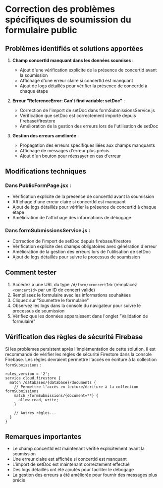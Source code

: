 # Correction des problèmes spécifiques de soumission du formulaire public

## Problèmes identifiés et solutions apportées

1. **Champ concertId manquant dans les données soumises** :
   - Ajout d'une vérification explicite de la présence de concertId avant la soumission
   - Affichage d'une erreur claire si concertId est manquant
   - Ajout de logs détaillés pour vérifier la présence de concertId à chaque étape

2. **Erreur "ReferenceError: Can't find variable: setDoc"** :
   - Correction de l'import de setDoc dans formSubmissionsService.js
   - Vérification que setDoc est correctement importé depuis firebase/firestore
   - Amélioration de la gestion des erreurs lors de l'utilisation de setDoc

3. **Gestion des erreurs améliorée** :
   - Propagation des erreurs spécifiques liées aux champs manquants
   - Affichage de messages d'erreur plus précis
   - Ajout d'un bouton pour réessayer en cas d'erreur

## Modifications techniques

### Dans PublicFormPage.jsx :
- Vérification explicite de la présence de concertId avant la soumission
- Affichage d'une erreur claire si concertId est manquant
- Ajout de logs détaillés pour vérifier la présence de concertId à chaque étape
- Amélioration de l'affichage des informations de débogage

### Dans formSubmissionsService.js :
- Correction de l'import de setDoc depuis firebase/firestore
- Vérification explicite des champs obligatoires avec génération d'erreur
- Amélioration de la gestion des erreurs lors de l'utilisation de setDoc
- Ajout de logs détaillés pour suivre le processus de soumission

## Comment tester

1. Accédez à une URL du type `/#/form/<concertId>` (remplacez `<concertId>` par un ID de concert valide)
2. Remplissez le formulaire avec les informations souhaitées
3. Cliquez sur "Soumettre le formulaire"
4. Observez les logs dans la console du navigateur pour suivre le processus de soumission
5. Vérifiez que les données apparaissent dans l'onglet "Validation de formulaire"

## Vérification des règles de sécurité Firebase

Si les problèmes persistent après l'implémentation de cette solution, il est recommandé de vérifier les règles de sécurité Firestore dans la console Firebase. Les règles devraient permettre l'accès en écriture à la collection `formSubmissions` :

```
rules_version = '2';
service cloud.firestore {
  match /databases/{database}/documents {
    // Permettre l'accès en lecture/écriture à la collection formSubmissions
    match /formSubmissions/{document=**} {
      allow read, write;
    }
    
    // Autres règles...
  }
}
```

## Remarques importantes

- Le champ concertId est maintenant vérifié explicitement avant la soumission
- Une erreur claire est affichée si concertId est manquant
- L'import de setDoc est maintenant correctement effectué
- Des logs détaillés ont été ajoutés pour faciliter le débogage
- La gestion des erreurs a été améliorée pour fournir des messages plus précis
